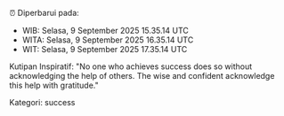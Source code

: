 ⏰ Diperbarui pada:
- WIB: Selasa, 9 September 2025 15.35.14 UTC
- WITA: Selasa, 9 September 2025 16.35.14 UTC
- WIT: Selasa, 9 September 2025 17.35.14 UTC

Kutipan Inspiratif:
"No one who achieves success does so without acknowledging the help of others. The wise and confident acknowledge this help with gratitude."


Kategori: success

